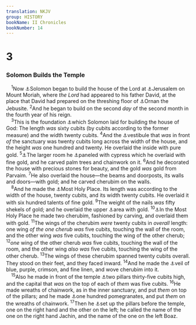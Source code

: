 ```yaml
---
translation: NKJV
group: HISTORY
bookName: II Chronicles 
bookNumber: 14
---
```


<div class="title"><h1>3</h1><h3>Solomon Builds the Temple</h3></div>
<span class="verse 2su_3_1"> <sup>1</sup>Now <a data-toggle="tooltip" data-placement="bottom" title="1 Kin. 6:1">⚓</a>Solomon began to build the house of the Lord at <a data-toggle="tooltip" data-placement="bottom" title="Gen. 22:2–14">⚓</a>Jerusalem on Mount Moriah, where <i>the</i> <i>Lord</i> had appeared to his father David, at the place that David had prepared on the threshing floor of <a data-toggle="tooltip" data-placement="bottom" title="1 Chr. 21:18; 22:1">⚓</a>Ornan the Jebusite. </span>
<span class="verse 2su_3_2"><sup>2</sup>And he began to build on the second <i>day</i> of the second month in the fourth year of his reign.<br/></span>
<span class="verse 2su_3_3"> <sup>3</sup>This is the foundation <a data-toggle="tooltip" data-placement="bottom" title="1 Kin. 6:2; 1 Chr. 28:11–19">⚓</a>which Solomon laid for building the house of God: The length <i>was</i> sixty cubits (by cubits according to the former measure) and the width twenty cubits. </span>
<span class="verse 2su_3_4"><sup>4</sup>And the <a data-toggle="tooltip" data-placement="bottom" title="1 Kin. 6:3; 1 Chr. 28:11">⚓</a>vestibule that <i>was</i> in front <i>of</i> the sanctuary was twenty cubits long across the width of the house, and the height <i>was</i> one hundred and twenty. He overlaid the inside with pure gold. </span>
<span class="verse 2su_3_5"><sup>5</sup><a data-toggle="tooltip" data-placement="bottom" title="1 Kin. 6:17">⚓</a>The larger room he <a data-toggle="tooltip" data-placement="bottom" title="1 Kin. 6:15; Jer. 22:14">⚓</a>paneled with cypress which he overlaid with fine gold, and he carved palm trees and chainwork on it. </span>
<span class="verse 2su_3_6"><sup>6</sup>And he decorated the house with precious stones for beauty, and the gold <i>was</i> gold from Parvaim. </span>
<span class="verse 2su_3_7"><sup>7</sup>He also overlaid the house—the beams and doorposts, its walls and doors—with gold; and he carved cherubim on the walls.<br/></span>
<span class="verse 2su_3_8"> <sup>8</sup>And he made the <a data-toggle="tooltip" data-placement="bottom" title="Ex. 26:33; 1 Kin. 6:16">⚓</a>Most Holy Place. Its length was according to the width of the house, twenty cubits, and its width twenty cubits. He overlaid it with six hundred talents of fine gold. </span>
<span class="verse 2su_3_9"><sup>9</sup>The weight of the nails <i>was</i> fifty shekels of gold; and he overlaid the upper <a data-toggle="tooltip" data-placement="bottom" title="1 Chr. 28:11">⚓</a>area with gold. </span>
<span class="verse 2su_3_10"><sup>10</sup><a data-toggle="tooltip" data-placement="bottom" title="Ex. 25:18–20; 1 Kin. 6:23–28">⚓</a>In the Most Holy Place he made two cherubim, fashioned by carving, and overlaid them with gold. </span>
<span class="verse 2su_3_11"><sup>11</sup>The wings of the cherubim <i>were</i> twenty cubits in <i>overall</i> length: one wing <i>of</i> <i>the</i> <i>one</i> <i>cherub</i> <i>was</i> five cubits, touching the wall of the room, and the other wing <i>was</i> five cubits, touching the wing of the other cherub; </span>
<span class="verse 2su_3_12"><sup>12</sup><i>one</i> wing of the other cherub <i>was</i> five cubits, touching the wall of the room, and the other wing <i>also</i> <i>was</i> five cubits, touching the wing of the other cherub. </span>
<span class="verse 2su_3_13"><sup>13</sup>The wings of these cherubim spanned twenty cubits overall. They stood on their feet, and they faced inward. </span>
<span class="verse 2su_3_14"><sup>14</sup>And he made the <a data-toggle="tooltip" data-placement="bottom" title="Ex. 26:31; Matt. 27:51; Heb. 9:3">⚓</a>veil of blue, purple, crimson, and fine linen, and wove cherubim into it.<br/></span>
<span class="verse 2su_3_15"> <sup>15</sup>Also he made in front of the temple <a data-toggle="tooltip" data-placement="bottom" title="1 Kin. 7:15–20; Jer. 52:21">⚓</a>two pillars thirty-five cubits high, and the capital that <i>was</i> on the top of each of <i>them</i> was five cubits. </span>
<span class="verse 2su_3_16"><sup>16</sup>He made wreaths of chainwork, as in the inner sanctuary, and put <i>them</i> on top of the pillars; and he made <a data-toggle="tooltip" data-placement="bottom" title="1 Kin. 7:20">⚓</a>one hundred pomegranates, and put <i>them</i> on the wreaths of chainwork. </span>
<span class="verse 2su_3_17"><sup>17</sup>Then he <a data-toggle="tooltip" data-placement="bottom" title="1 Kin. 7:21">⚓</a>set up the pillars before the temple, one on the right hand and the other on the left; he called the name of the one on the right hand Jachin, and the name of the one on the left Boaz.<br/></span>
